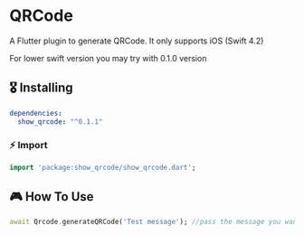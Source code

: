 # QRCode

A Flutter plugin to generate QRCode. 
It only supports iOS (Swift 4.2)

For lower swift version you may try with 0.1.0 version

## 🎖 Installing

```yaml
dependencies:
  show_qrcode: "^0.1.1"
```

### ⚡️ Import

```dart
import 'package:show_qrcode/show_qrcode.dart';
```

## 🎮 How To Use

```dart
await Qrcode.generateQRCode('Test message'); //pass the message you want in the QRCode
```
